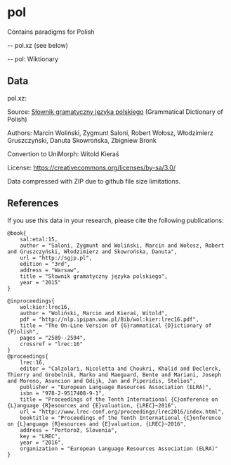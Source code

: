 # pol

Contains paradigms for Polish

-- pol.xz (see below)

-- pol: Wiktionary


## Data

pol.xz:

Source: [Słownik gramatyczny języka polskiego](http://sgjp.pl) (Grammatical Dictionary of Polish)

Authors: Marcin Woliński, Zygmunt Saloni, Robert Wołosz, Włodzimierz Gruszczyński, Danuta Skowrońska, Zbigniew Bronk

Convertion to UniMorph: Witold Kieraś

License: https://creativecommons.org/licenses/by-sa/3.0/

Data compressed with ZIP due to github file size limitations. 

## References

If you use this data in your research, please cite the following publications:

```
@book{
    sal:etal:15,
    author = "Saloni, Zygmunt and Woliński, Marcin and Wołosz, Robert and Gruszczyński, Włodzimierz and Skowrońska, Danuta",
    url = "http://sgjp.pl",
    edition = "3rd",
    address = "Warsaw",
    title = "Słownik gramatyczny języka polskiego",
    year = "2015"
}

@inproceedings{
    wol:kier:lrec16,
    author = "Woliński, Marcin and Kieraś, Witold",
    pdf = "http://nlp.ipipan.waw.pl/Bib/wol:kier:lrec16.pdf",
    title = "The On-Line Version of {G}rammatical {D}ictionary of {P}olish",
    pages = "2589--2594",
    crossref = "lrec:16"
}
@proceedings{
    lrec:16,
    editor = "Calzolari, Nicoletta and Choukri, Khalid and Declerck, Thierry and Grobelnik, Marko and Maegaard, Bente and Mariani, Joseph and Moreno, Asuncion and Odijk, Jan and Piperidis, Stelios",
    publisher = "European Language Resources Association (ELRA)",
    isbn = "978-2-9517408-9-1",
    title = "Proceedings of the Tenth International {C}onference on {L}anguage {R}esources and {E}valuation, {LREC}~2016",
    url = "http://www.lrec-conf.org/proceedings/lrec2016/index.html",
    booktitle = "Proceedings of the Tenth International {C}onference on {L}anguage {R}esources and {E}valuation, {LREC}~2016",
    address = "Portorož, Slovenia",
    key = "LREC",
    year = "2016",
    organization = "European Language Resources Association (ELRA)"
}
```
